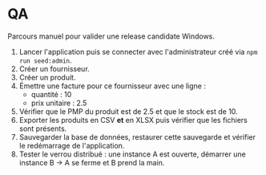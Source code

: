# QA

Parcours manuel pour valider une release candidate Windows.

1. Lancer l'application puis se connecter avec l'administrateur créé via `npm run seed:admin`.
2. Créer un fournisseur.
3. Créer un produit.
4. Émettre une facture pour ce fournisseur avec une ligne :
   - quantité : 10
   - prix unitaire : 2.5
5. Vérifier que le PMP du produit est de 2.5 et que le stock est de 10.
6. Exporter les produits en CSV **et** en XLSX puis vérifier que les fichiers sont présents.
7. Sauvegarder la base de données, restaurer cette sauvegarde et vérifier le redémarrage de l'application.
8. Tester le verrou distribué : une instance A est ouverte, démarrer une instance B → A se ferme et B prend la main.
